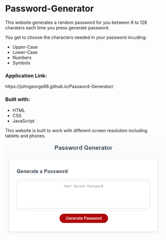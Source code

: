 # Password-Generator

This website generates a random password for you between 8 to 128 charaters each time you press generate password.

You get to choose the characters needed in your password incuding:
<ul>
<li>Upper-Case</li>
<li>Lower-Case</li>
<li>Numbers</li>
<li>Symbols</li>
</ul>

<h3>Application Link:</h3>
<p>https://johngeorge88.github.io/Password-Generator/</p>


<h3>Built with:</h3>
<ul>
<li>HTML</li>
<li>CSS</li>
<li>JavaScript</li>
</ul>
This website is built to work with different screen resolution including tablets and phones.

![password generator demo](./Assets/03-javascript-homework-demo.png)